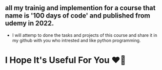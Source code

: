## **all my trainig and implemention for a course that name is '100 days of code' and published from udemy in 2022.**
* I will attemp to done the tasks and projects of this course and share it in my github with you who intrested and like python programming.

# I Hope It's Useful For You ❤️‍🔥
